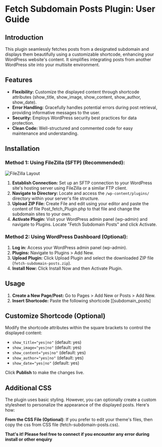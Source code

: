 # Fetch Subdomain Posts Plugin: User Guide

## Introduction

This plugin seamlessly fetches posts from a designated subdomain and displays them beautifully using a customizable shortcode, enhancing your WordPress website's content. It simplifies integrating posts from another WordPress site into your multisite environment.

## Features

- **Flexibility:** Customize the displayed content through shortcode attributes (show_title, show_image, show_content, show_author, show_date).
- **Error Handling:** Gracefully handles potential errors during post retrieval, providing informative messages to the user.
- **Security:** Employs WordPress security best practices for data protection.
- **Clean Code:** Well-structured and commented code for easy maintenance and understanding.

## Installation

### Method 1: Using FileZilla (SFTP) (Recommended):
![FileZilla Layout](https://itsfoss.com/content/images/wordpress/2022/01/02_filezilla_layout.webp)
1. **Establish Connection:** Set up an SFTP connection to your WordPress site's hosting server using FileZilla or a similar FTP client.
2. **Navigate to Directory:** Locate and access the `/wp-content/plugins/` directory within your server's file structure.
3. **Upload ZIP File:** Create File and edit using your editor and paste the content of file Post_fetch_Plugin.php to that file and change the subdomain sites to your own.
4. **Activate Plugin:** Visit your WordPress admin panel (wp-admin) and navigate to Plugins. Locate "Fetch Subdomain Posts" and click Activate.


### Method 2: Using WordPress Dashboard (Optional):

1. **Log in:** Access your WordPress admin panel (wp-admin).
2. **Plugins:** Navigate to Plugins > Add New.
3. **Upload Plugin:** Click Upload Plugin and select the downloaded ZIP file (`fetch-subdomain-posts.zip`).
4. **Install Now:** Click Install Now and then Activate Plugin.


## Usage
1. **Create a New Page/Post:** Go to Pages > Add New or Posts > Add New.
2. **Insert Shortcode:** Paste the following shortcode [[subdomain_posts]

## Customize Shortcode (Optional)

Modify the shortcode attributes within the square brackets to control the displayed content:

- `show_title="yes|no"` (default: yes)
- `show_image="yes|no"` (default: yes)
- `show_content="yes|no"` (default: yes)
- `show_author="yes|no"` (default: yes)
- `show_date="yes|no"` (default: yes)

Click **Publish** to make the changes live.

## Additional CSS

The plugin uses basic styling. However, you can optionally create a custom stylesheet to personalize the appearance of the displayed posts. Here's how:

**From the CSS File (Optional)**: If you prefer to edit your theme's files, then copy the css from CSS file (fetch-subdomain-posts.css).

**That's it! Please feel free to connect if you encounter any error during install or other enquiry**
